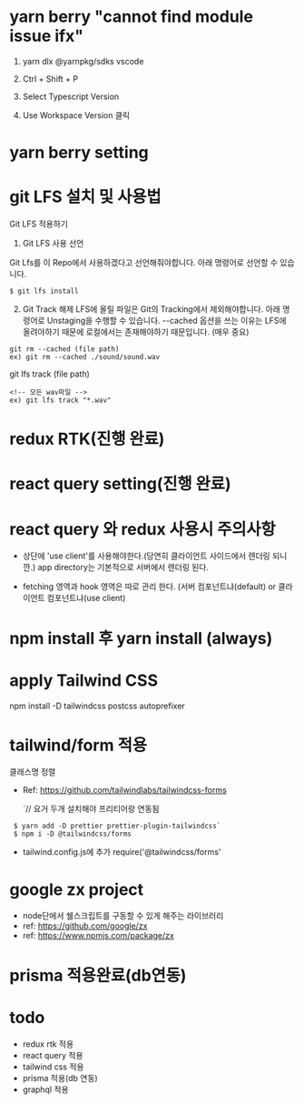 # yarn berry "cannot find module issue ifx"

1. yarn dlx @yarnpkg/sdks vscode

2. Ctrl + Shift + P

3. Select Typescript Version

4. Use Workspace Version 클릭

# yarn berry setting

# git LFS 설치 및 사용법

Git LFS 적용하기

1. Git LFS 사용 선언

Git Lfs를 이 Repo에서 사용하겠다고 선언해줘야합니다. 아래 명령어로 선언할 수 있습니다.

```
$ git lfs install
```

2. Git Track 해제
   LFS에 올릴 파일은 Git의 Tracking에서 제외해야합니다. 아래 명령어로 Unstaging을 수행할 수 있습니다. --cached 옵션을 쓰는 이유는 LFS에 올려야하기 때문에 로컬에서는 존재해야하기 때문입니다. (매우 중요)

```
git rm --cached (file path)
ex) git rm --cached ./sound/sound.wav
```

git lfs track (file path)

```
<!-- 모든 wav파일 -->
ex) git lfs track "*.wav"
```

# redux RTK(진행 완료)

# react query setting(진행 완료)

# react query 와 redux 사용시 주의사항

- 상단에 'use client'를 사용해야한다.(당연히 클라이언트 사이드에서 렌더링 되니깐.)
  app directory는 기본적으로 서버에서 렌더링 된다.

- fetching 영역과 hook 영역은 따로 관리 한다.
  (서버 컴포넌트냐(default) or 클라이언트 컴포넌트냐(use сlient)

# npm install 후 yarn install (always)

# apply Tailwind CSS

npm install -D tailwindcss postcss autoprefixer

# tailwind/form 적용

클래스명 정렬

- Ref: https://github.com/tailwindlabs/tailwindcss-forms

  `// 요거 두개 설치해야 프리티어랑 연동됨

```
 $ yarn add -D prettier prettier-plugin-tailwindcss`
 $ npm i -D @tailwindcss/forms

```

- tailwind.config.js에 추가
  require('@tailwindcss/forms'

# google zx project

- node단에서 쉘스크립트를 구동할 수 있게 해주는 라이브러리
- ref: https://github.com/google/zx
- ref: https://www.npmjs.com/package/zx

# prisma 적용완료(db연동)

# todo

- redux rtk 적용
- react query 적용
- tailwind css 적용
- prisma 적용(db 연동)
- graphql 적용
